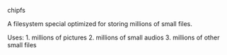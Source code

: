 chipfs

A filesystem special optimized for storing millions of small files.

Uses:
	1. millions of pictures
	2. millions of small audios
	3. millions of other small files

